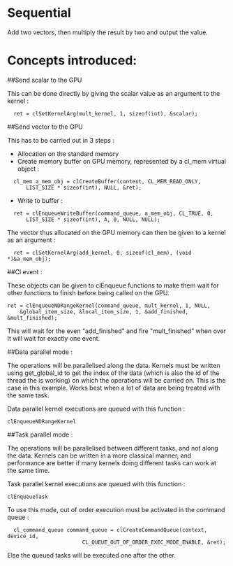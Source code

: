 Sequential
=========

Add two vectors, then multiply the result by two and output the value.


Concepts introduced:
=========

##Send scalar to the GPU

This can be done directly by giving the scalar value as an argument to the kernel :
```
  ret = clSetKernelArg(mult_kernel, 1, sizeof(int), &scalar);
```

##Send vector to the GPU

This has to be carried out in 3 steps : 

- Allocation on the standard memory
- Create memory buffer on GPU memory, represented by a cl_mem virtual object :
```
  cl_mem a_mem_obj = clCreateBuffer(context, CL_MEM_READ_ONLY, 
      LIST_SIZE * sizeof(int), NULL, &ret);
```
- Write to buffer :
```
  ret = clEnqueueWriteBuffer(command_queue, a_mem_obj, CL_TRUE, 0,
      LIST_SIZE * sizeof(int), A, 0, NULL, NULL);
```

The vector thus allocated on the GPU memory can then be given to a kernel as an argument : 
```
  ret = clSetKernelArg(add_kernel, 0, sizeof(cl_mem), (void *)&a_mem_obj);
```

##Cl event :

These objects can be given to clEnqueue functions to make them wait for other functions to finish before being called on the GPU.

``` 
ret = clEnqueueNDRangeKernel(command_queue, mult_kernel, 1, NULL, 
    &global_item_size, &local_item_size, 1, &add_finished, &mult_finished);
``` 

This will wait for the even "add_finished" and fire "mult_finished" when over
It will wait for exactly one event.


##Data parallel mode : 

The operations will be parallelised along the data.
Kernels must be written using get_global_id to get the index of the data (which is also the id of the thread the is working) on which the operations will be carried on.
This is the case in this example.
Works best when a lot of data are being treated with the same task.

Data parallel kernel executions are queued with this function :
```
clEnqueueNDRangeKernel
```

##Task parallel mode : 

The operations will be parallelised between different tasks, and not along the data.
Kernels can be written in a more classical manner, and performance are better if many kernels doing different tasks can work at the same time.

Task parallel kernel executions are queued with this function :
```
clEnqueueTask
```

To use this mode, out of order execution must be activated in the command queue : 
```
  cl_command_queue command_queue = clCreateCommandQueue(context, device_id, 
                        CL_QUEUE_OUT_OF_ORDER_EXEC_MODE_ENABLE, &ret);
```
Else the queued tasks will be executed one after the other.
